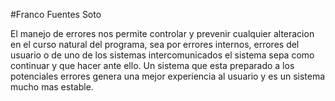 #Franco Fuentes Soto

El manejo de errores nos permite controlar y prevenir cualquier alteracion en el curso natural del programa, sea por errores internos, errores del usuario o de uno de los sistemas intercomunicados el sistema sepa como continuar y que hacer ante ello. Un sistema que esta preparado a los potenciales errores genera una mejor experiencia al usuario y es un sistema mucho mas estable.